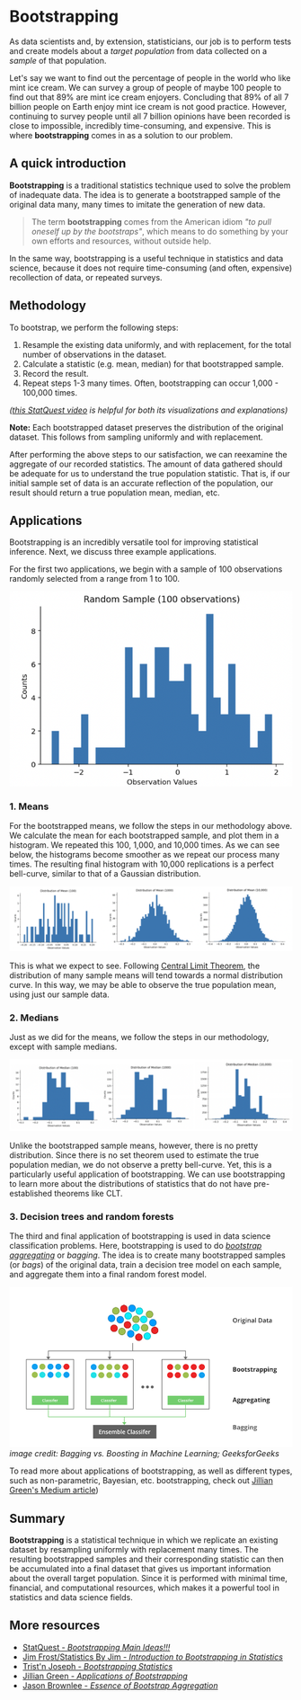 # Bootstrapping

As data scientists and, by extension, statisticians, our job is to perform tests and create models about a *target population* from data collected on a *sample* of that population. 

Let's say we want to find out the percentage of people in the world who like mint ice cream. We can survey a group of people of maybe 100 people to find out that 89% are mint ice cream enjoyers. Concluding that 89% of all 7 billion people on Earth enjoy mint ice cream is not good practice. However, continuing to survey people until all 7 billion opinions have been recorded is close to impossible, incredibly time-consuming, and expensive. This is where **bootstrapping**  comes in as a solution to our problem. 

## A quick introduction

**Bootstrapping** is a traditional statistics technique used to solve the problem of inadequate data. The idea is to generate a bootstrapped sample of the original data many, many times to imitate the generation of new data. 

> The term **bootstrapping** comes from the American idiom *"to pull oneself up by the bootstraps"*, which means to do something by your own efforts and resources, without outside help. 

In the same way, bootstrapping is a useful technique in statistics and data science, because it does not require time-consuming (and often, expensive) recollection of data, or repeated surveys. 

## Methodology
To bootstrap, we perform the following steps: 

1. Resample the existing data uniformly, and with replacement, for the total number of observations in the dataset.
2. Calculate a statistic (e.g. mean, median) for that bootstrapped sample. 
3. Record the result.
4. Repeat steps 1-3 many times. Often, bootstrapping can occur 1,000 - 100,000 times.

*([this StatQuest video](https://www.youtube.com/watch?v=Xz0x-8-cgaQ&ab_channel=StatQuestwithJoshStarmer) is helpful for both its visualizations and explanations)*

**Note:** Each bootstrapped dataset preserves the distribution of the original dataset. This follows from sampling uniformly and with replacement.

After performing the above steps to our satisfaction, we can reexamine the aggregate of our recorded statistics. The amount of data gathered should be adequate for us to understand the true population statistic. That is, if our initial sample set of data is an accurate reflection of the population, our result should return a true population mean, median, etc.

## Applications

Bootstrapping is an incredibly versatile tool for improving statistical inference. Next, we discuss three example applications. 

For the first two applications, we begin with a sample of 100 observations randomly selected from a range from 1 to 100. 

![Image of the initial dataset with 100 randomly selected observations](imgs/random.png)

### 1. Means

For the bootstrapped means, we follow the steps in our methodology above. We calculate the mean for each bootstrapped sample, and plot them in a histogram. We repeated this 100, 1,000, and 10,000 times. As we can see below, the histograms become smoother as we repeat our process many times. The resulting final histogram with 10,000 replications is a perfect bell-curve, similar to that of a Gaussian distribution.

![Image of bootstrapped means](imgs/means.png)

This is what we expect to see. Following [Central Limit Theorem](https://en.wikipedia.org/wiki/Central_limit_theorem), the distribution of many sample means will tend towards a normal distribution curve. In this way, we may be able to observe the true population mean, using just our sample data.

### 2. Medians

Just as we did for the means, we follow the steps in our methodology, except with sample medians. 

![Image of bootstrapped medians](imgs/medians.png)

Unlike the bootstrapped sample means, however, there is no pretty distribution. Since there is no set theorem used to estimate the true population median, we do not observe a pretty bell-curve. Yet, this is a particularly useful application of bootstrapping. We can use bootstrapping to learn more about the distributions of statistics that do not have pre-established theorems like CLT. 

### 3. Decision trees and random forests

The third and final application of bootstrapping is used in data science classification problems. Here, bootstrapping is used to do [*bootstrap aggregating*](https://machinelearningmastery.com/essence-of-bootstrap-aggregation-ensembles/) or *bagging*. The idea is to create many bootstrapped samples (or *bags*) of the original data, train a decision tree model on each sample, and aggregate them into a final random forest model. 

![Bagging](imgs/bagging.png)
*image credit: Bagging vs. Boosting in Machine Learning; GeeksforGeeks* 

To read more about applications of bootstrapping, as well as different types, such as non-parametric, Bayesian, etc. bootstrapping, check out [Jillian Green's Medium article](https://jillian-green.medium.com/applications-of-bootstrapping-8240da9df6d7))

## Summary
**Bootstrapping** is a statistical technique in which we replicate an existing dataset by resampling uniformly with replacement many times. The resulting bootstrapped samples and their corresponding statistic can then be accumulated into a final dataset that gives us important information about the overall target population. Since it is performed with minimal time, financial, and computational resources, which makes it a powerful tool in statistics and data science fields.

## More resources
* [StatQuest - *Bootstrapping Main Ideas!!!*](https://www.youtube.com/watch?v=Xz0x-8-cgaQ&ab_channel=StatQuestwithJoshStarmer)
* [Jim Frost/Statistics By Jim - *Introduction to Bootstrapping in Statistics*](https://statisticsbyjim.com/hypothesis-testing/bootstrapping/)
* [Trist'n Joseph - *Bootstrapping Statistics*](https://towardsdatascience.com/bootstrapping-statistics-what-it-is-and-why-its-used-e2fa29577307)
* [Jillian Green - *Applications of Bootstrapping*](https://jillian-green.medium.com/applications-of-bootstrapping-8240da9df6d7)
* [Jason Brownlee - *Essence of Bootstrap Aggregation*](https://machinelearningmastery.com/essence-of-bootstrap-aggregation-ensembles/)

